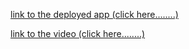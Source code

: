 [link to the deployed app (click here........)](https://share.streamlit.io/munyamasiiwa/computer-vision-ass/main/main.py)



[link to the video (click here........)](	https://www.youtube.com/watch?v=GSrEwLsII78)
